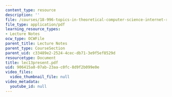 ```yaml
---
content_type: resource
description: ''
file: /courses/18-996-topics-in-theoretical-computer-science-internet-research-problems-spring-2002/906415a807ab23aac0fc8d9f2b099e0e_lec13present.pdf
file_type: application/pdf
learning_resource_types:
- Lecture Notes
ocw_type: OCWFile
parent_title: Lecture Notes
parent_type: CourseSection
parent_uid: c33489e2-2524-4cec-db71-3e9f5ef8529d
resourcetype: Document
title: lec13present.pdf
uid: 906415a8-07ab-23aa-c0fc-8d9f2b099e0e
video_files:
  video_thumbnail_file: null
video_metadata:
  youtube_id: null
---
```


